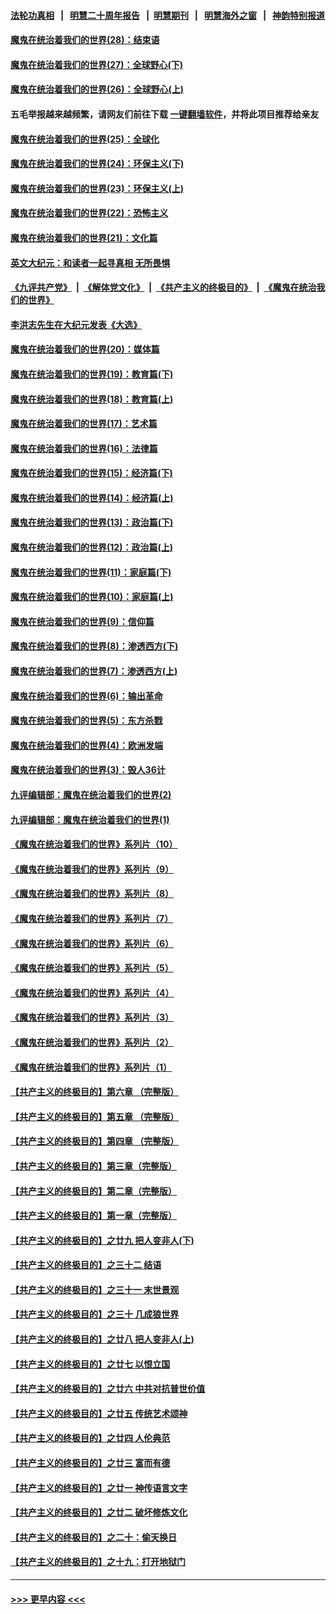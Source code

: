 #### [法轮功真相](https://github.com/gfw-breaker/truth/blob/master/README.md?t=0) &nbsp;&nbsp;|&nbsp;&nbsp; [明慧二十周年报告](https://github.com/gfw-breaker/mh-reports/blob/master/README.md?t=0) &nbsp;&nbsp;|&nbsp;&nbsp;[明慧期刊](https://github.com/gfw-breaker/mh-qikan) &nbsp;&nbsp;|&nbsp;&nbsp; [明慧海外之窗](https://github.com/gfw-breaker/mh-news/blob/master/README.md?t=0) &nbsp;&nbsp;|&nbsp;&nbsp; [神韵特别报道](https://github.com/gfw-breaker/mh-news/blob/master/shenyun.md?t=0)
#### [魔鬼在统治着我们的世界(28)：结束语](../pages/nsc422/n10936246.md?t=06142101) 
#### [魔鬼在统治着我们的世界(27)：全球野心(下)](../pages/nsc422/n10928319.md?t=06142101) 
#### [魔鬼在统治着我们的世界(26)：全球野心(上)](../pages/nsc422/n10900318.md?t=06142101) 
#### 五毛举报越来越频繁，请网友们前往下载 [一键翻墙软件](https://github.com/gfw-breaker/ssr-accounts)，并将此项目推荐给亲友
#### [魔鬼在统治着我们的世界(25)：全球化](../pages/nsc422/n10788205.md?t=06142101) 
#### [魔鬼在统治着我们的世界(24)：环保主义(下)](../pages/nsc422/n10695307.md?t=06142101) 
#### [魔鬼在统治着我们的世界(23)：环保主义(上)](../pages/nsc422/n10688613.md?t=06142101) 
#### [魔鬼在统治着我们的世界(22)：恐怖主义](../pages/nsc422/n10614727.md?t=06142101) 
#### [魔鬼在统治着我们的世界(21)：文化篇](../pages/nsc422/n10597706.md?t=06142101) 
#### [英文大纪元：和读者一起寻真相 无所畏惧](../pages/nsc422/n12542027.md?t=06142101) 
#### [《九评共产党》](https://github.com/begood0513/9ping.md/blob/master/README.md) &nbsp;|&nbsp; [《解体党文化》](../../../../jtdwh.md/blob/master/README.md)  &nbsp;|&nbsp; [《共产主义的终极目的》](../../../../gczydzjmd.md/blob/master/README.md) &nbsp;|&nbsp; [《魔鬼在统治我们的世界》](../../../../mgztzwmdsj.md/blob/master/README.md) 
#### [李洪志先生在大纪元发表《大选》](../pages/nsc422/n12534746.md?t=06142101) 
#### [魔鬼在统治着我们的世界(20)：媒体篇](../pages/nsc422/n10586579.md?t=06142101) 
#### [魔鬼在统治着我们的世界(19)：教育篇(下)](../pages/nsc422/n10564808.md?t=06142101) 
#### [魔鬼在统治着我们的世界(18)：教育篇(上)](../pages/nsc422/n10526970.md?t=06142101) 
#### [魔鬼在统治着我们的世界(17)：艺术篇](../pages/nsc422/n10499093.md?t=06142101) 
#### [魔鬼在统治着我们的世界(16)：法律篇](../pages/nsc422/n10485969.md?t=06142101) 
#### [魔鬼在统治着我们的世界(15)：经济篇(下)](../pages/nsc422/n10469975.md?t=06142101) 
#### [魔鬼在统治着我们的世界(14)：经济篇(上)](../pages/nsc422/n10457370.md?t=06142101) 
#### [魔鬼在统治着我们的世界(13)：政治篇(下)](../pages/nsc422/n10448270.md?t=06142101) 
#### [魔鬼在统治着我们的世界(12)：政治篇(上)](../pages/nsc422/n10444576.md?t=06142101) 
#### [魔鬼在统治着我们的世界(11)：家庭篇(下)](../pages/nsc422/n10440961.md?t=06142101) 
#### [魔鬼在统治着我们的世界(10)：家庭篇(上)](../pages/nsc422/n10435448.md?t=06142101) 
#### [魔鬼在统治着我们的世界(9)：信仰篇](../pages/nsc422/n10432159.md?t=06142101) 
#### [魔鬼在统治着我们的世界(8)：渗透西方(下)](../pages/nsc422/n10429603.md?t=06142101) 
#### [魔鬼在统治着我们的世界(7)：渗透西方(上)](../pages/nsc422/n10426013.md?t=06142101) 
#### [魔鬼在统治着我们的世界(6)：输出革命](../pages/nsc422/n10421536.md?t=06142101) 
#### [魔鬼在统治着我们的世界(5)：东方杀戮](../pages/nsc422/n10417707.md?t=06142101) 
#### [魔鬼在统治着我们的世界(4)：欧洲发端](../pages/nsc422/n10414890.md?t=06142101) 
#### [魔鬼在统治着我们的世界(3)：毁人36计](../pages/nsc422/n10411583.md?t=06142101) 
#### [九评编辑部：魔鬼在统治着我们的世界(2)](../pages/nsc422/n10410036.md?t=06142101) 
#### [九评编辑部：魔鬼在统治着我们的世界(1)](../pages/nsc422/n10406825.md?t=06142101) 
#### [《魔鬼在统治着我们的世界》系列片（10）](../pages/nsc422/n12292670.md?t=06142101) 
#### [《魔鬼在统治着我们的世界》系列片（9）](../pages/nsc422/n12290859.md?t=06142101) 
#### [《魔鬼在统治着我们的世界》系列片（8）](../pages/nsc422/n12287445.md?t=06142101) 
#### [《魔鬼在统治着我们的世界》系列片（7）](../pages/nsc422/n12283425.md?t=06142101) 
#### [《魔鬼在统治着我们的世界》系列片（6）](../pages/nsc422/n12282314.md?t=06142101) 
#### [《魔鬼在统治着我们的世界》系列片（5）](../pages/nsc422/n12281419.md?t=06142101) 
#### [《魔鬼在统治着我们的世界》系列片（4）](../pages/nsc422/n12274024.md?t=06142101) 
#### [《魔鬼在统治着我们的世界》系列片（3）](../pages/nsc422/n12271322.md?t=06142101) 
#### [《魔鬼在统治着我们的世界》系列片（2）](../pages/nsc422/n12269049.md?t=06142101) 
#### [《魔鬼在统治着我们的世界》系列片（1）](../pages/nsc422/n12267575.md?t=06142101) 
#### [【共产主义的终极目的】第六章 （完整版）](../pages/nsc422/n11428913.md?t=06142101) 
#### [【共产主义的终极目的】第五章 （完整版）](../pages/nsc422/n11428912.md?t=06142101) 
#### [【共产主义的终极目的】第四章 （完整版）](../pages/nsc422/n11428907.md?t=06142101) 
#### [【共产主义的终极目的】第三章（完整版）](../pages/nsc422/n11428848.md?t=06142101) 
#### [【共产主义的终极目的】第二章（完整版）](../pages/nsc422/n11428831.md?t=06142101) 
#### [【共产主义的终极目的】第一章（完整版）](../pages/nsc422/n11417651.md?t=06142101) 
#### [【共产主义的终极目的】之廿九 把人变非人(下)](../pages/nsc422/n11344140.md?t=06142101) 
#### [【共产主义的终极目的】之三十二 结语](../pages/nsc422/n11360535.md?t=06142101) 
#### [【共产主义的终极目的】之三十一 末世景观](../pages/nsc422/n11351129.md?t=06142101) 
#### [【共产主义的终极目的】之三十 几成狼世界](../pages/nsc422/n11348280.md?t=06142101) 
#### [【共产主义的终极目的】之廿八 把人变非人(上)](../pages/nsc422/n11340492.md?t=06142101) 
#### [【共产主义的终极目的】之廿七 以恨立国](../pages/nsc422/n11336944.md?t=06142101) 
#### [【共产主义的终极目的】之廿六 中共对抗普世价值](../pages/nsc422/n11324785.md?t=06142101) 
#### [【共产主义的终极目的】之廿五 传统艺术颂神](../pages/nsc422/n11296396.md?t=06142101) 
#### [【共产主义的终极目的】之廿四 人伦典范](../pages/nsc422/n11296397.md?t=06142101) 
#### [【共产主义的终极目的】之廿三 富而有德](../pages/nsc422/n11283598.md?t=06142101) 
#### [【共产主义的终极目的】之廿一 神传语言文字](../pages/nsc422/n11263265.md?t=06142101) 
#### [【共产主义的终极目的】之廿二 破坏修炼文化](../pages/nsc422/n11245728.md?t=06142101) 
#### [【共产主义的终极目的】之二十：偷天换日](../pages/nsc422/n11238846.md?t=06142101) 
#### [【共产主义的终极目的】之十九：打开地狱门](../pages/nsc422/n11206376.md?t=06142101) 

----
#### [ >>> 更早内容 <<< ](../indexes/nsc422-earlier.md)
